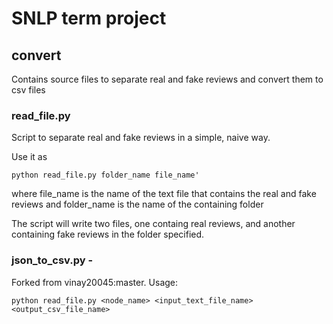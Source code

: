 # SNLP term project


## convert
Contains source files to separate real and fake reviews and convert them to csv files

### read_file.py 
Script to separate real and fake reviews in a simple, naive way.

Use it as 
```
python read_file.py folder_name file_name'
```

where file_name is the name of the text file that contains the real and fake reviews
and folder_name is the name of the containing folder

The script will write two files, one containg real reviews, and another containing fake reviews in the folder specified.

### json_to_csv.py - 
Forked from vinay20045:master.
Usage: 	
```
python read_file.py <node_name> <input_text_file_name> <output_csv_file_name>
```